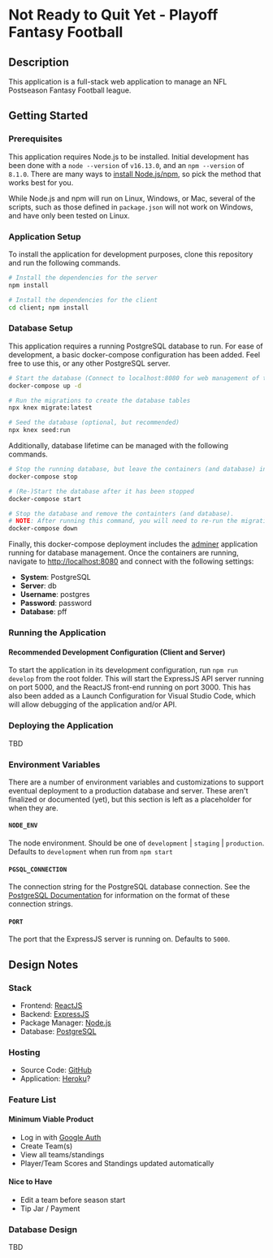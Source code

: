 # Not Ready to Quit Yet - Playoff Fantasy Football

## Description

This application is a full-stack web application to manage an NFL Postseason Fantasy Football league.

## Getting Started

### Prerequisites

This application requires Node.js to be installed. Initial development has been done with a `node --version` of
`v16.13.0`, and an `npm --version` of `8.1.0`. There are many ways to [install Node.js/npm](https://docs.npmjs.com/downloading-and-installing-node-js-and-npm),
so pick the method that works best for you.

While Node.js and npm will run on Linux, Windows, or Mac, several of the scripts, such as those defined in
`package.json` will not work on Windows, and have only been tested on Linux.

### Application Setup

To install the application for development purposes, clone this repository and run the following commands.

```bash
# Install the dependencies for the server
npm install

# Install the dependencies for the client
cd client; npm install
```

### Database Setup

This application requires a running PostgreSQL database to run. For ease of development, a basic docker-compose
configuration has been added. Feel free to use this, or any other PostgreSQL server.

```bash
# Start the database (Connect to localhost:8080 for web management of the database)
docker-compose up -d

# Run the migrations to create the database tables
npx knex migrate:latest

# Seed the database (optional, but recommended)
npx knex seed:run
```

Additionally, database lifetime can be managed with the following commands.

```bash
# Stop the running database, but leave the containers (and database) in-tact.
docker-compose stop

# (Re-)Start the database after it has been stopped
docker-compose start

# Stop the database and remove the containters (and database).
# NOTE: After running this command, you will need to re-run the migration and seed steps shown above
docker-compose down
```

Finally, this docker-compose deployment includes the [adminer](https://www.adminer.org/) application running for
database management. Once the containers are running, navigate to [http://localhost:8080](http://localhost:8080)
and connect with the following settings:

* **System**: PostgreSQL
* **Server**: db
* **Username**: postgres
* **Password**: password
* **Database**: pff

### Running the Application

#### Recommended Development Configuration (Client and Server)

To start the application in its development configuration, run `npm run develop` from the root folder. This will start
the ExpressJS API server running on port 5000, and the ReactJS front-end running on port 3000. This has also been
added as a Launch Configuration for Visual Studio Code, which will allow debugging of the application and/or API.

### Deploying the Application

TBD

### Environment Variables

There are a number of environment variables and customizations to support eventual deployment to a production database
and server. These aren't finalized or documented (yet), but this section is left as a placeholder for when they are.

#### `NODE_ENV`

The node environment. Should be one of `development` | `staging` | `production`. Defaults to `development` when run from
`npm start`

#### `PGSQL_CONNECTION`

The connection string for the PostgreSQL database connection. See the [PostgreSQL Documentation](https://www.postgresql.org/docs/current/libpq-connect.html#LIBPQ-CONNSTRING)
for information on the format of these connection strings.

#### `PORT`

The port that the ExpressJS server is running on. Defaults to `5000`.

## Design Notes

### Stack

* Frontend: [ReactJS](https://reactjs.org/)
* Backend: [ExpressJS](https://expressjs.com/)
* Package Manager: [Node.js](https://nodejs.org/en/)
* Database: [PostgreSQL](https://www.postgresql.org/)

### Hosting

* Source Code: [GitHub](https://github.com/actruax2/PFF)
* Application: [Heroku](https://devcenter.heroku.com/)?

### Feature List

#### Minimum Viable Product

* Log in with [Google Auth](https://www.npmjs.com/package/react-google-login)
* Create Team(s)
* View all teams/standings
* Player/Team Scores and Standings updated automatically

#### Nice to Have

* Edit a team before season start
* Tip Jar / Payment

### Database Design

TBD
